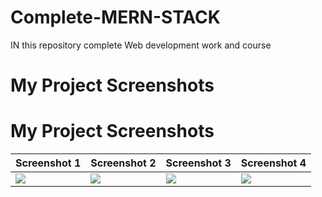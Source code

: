 # Complete-MERN-STACK
IN this repository complete Web development work and course
# My Project Screenshots

# My Project Screenshots

| Screenshot 1 | Screenshot 2 | Screenshot 3 | Screenshot 4 |
|--------------|--------------|--------------|--------------|
| ![](images/screen1.png) | ![](images/screen2.png) | ![](images/screen3.png) | ![](images/screen4.png) |

